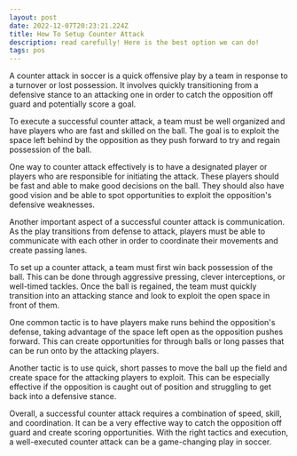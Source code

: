 ```yaml
---
layout: post
date: 2022-12-07T20:23:21.224Z
title: How To Setup Counter Attack
description: read carefully! Here is the best option we can do!
tags: pos
---
```

A counter attack in soccer is a quick offensive play by a team in response to a turnover or lost possession. It involves quickly transitioning from a defensive stance to an attacking one in order to catch the opposition off guard and potentially score a goal.

To execute a successful counter attack, a team must be well organized and have players who are fast and skilled on the ball. The goal is to exploit the space left behind by the opposition as they push forward to try and regain possession of the ball.

One way to counter attack effectively is to have a designated player or players who are responsible for initiating the attack. These players should be fast and able to make good decisions on the ball. They should also have good vision and be able to spot opportunities to exploit the opposition's defensive weaknesses.

Another important aspect of a successful counter attack is communication. As the play transitions from defense to attack, players must be able to communicate with each other in order to coordinate their movements and create passing lanes.

To set up a counter attack, a team must first win back possession of the ball. This can be done through aggressive pressing, clever interceptions, or well-timed tackles. Once the ball is regained, the team must quickly transition into an attacking stance and look to exploit the open space in front of them.

One common tactic is to have players make runs behind the opposition's defense, taking advantage of the space left open as the opposition pushes forward. This can create opportunities for through balls or long passes that can be run onto by the attacking players.

Another tactic is to use quick, short passes to move the ball up the field and create space for the attacking players to exploit. This can be especially effective if the opposition is caught out of position and struggling to get back into a defensive stance.

Overall, a successful counter attack requires a combination of speed, skill, and coordination. It can be a very effective way to catch the opposition off guard and create scoring opportunities. With the right tactics and execution, a well-executed counter attack can be a game-changing play in soccer.
